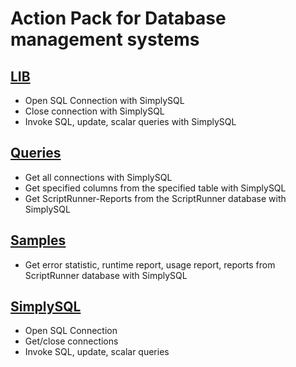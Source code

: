 # Action Pack for Database management systems

## [LIB](./_LIB__)

+ Open SQL Connection with SimplySQL
+ Close connection with SimplySQL
+ Invoke SQL, update, scalar queries with SimplySQL

## [Queries](./_QUERY_)

+ Get all connections with SimplySQL
+ Get specified columns from the specified table with SimplySQL
+ Get ScriptRunner-Reports from the ScriptRunner database with SimplySQL

## [Samples](./Samples)

+ Get error statistic, runtime report, usage report, reports from ScriptRunner database with SimplySQL

## [SimplySQL](./SimplySQL)

+ Open SQL Connection
+ Get/close connections
+ Invoke SQL, update, scalar queries